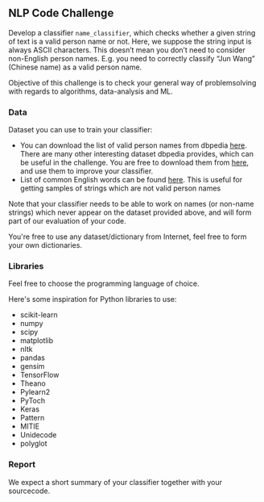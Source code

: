 ## NLP Code Challenge

Develop a classifier `name_classifier`, which checks whether a given string of text is
a valid person name or not. Here, we suppose the string input is always ASCII
characters. This doesn’t mean you don’t need to consider non-English person names.
E.g. you need to correctly classify “Jun Wang” (Chinese name) as a valid person name.

Objective of this challenge is to check your general way of problemsolving with regards to algorithms, data-analysis and ML.

### Data

Dataset you can use to train your classifier:

- You can download the list of valid person names from dbpedia [here](http://downloads.dbpedia.org/2015-04/core-i18n/en/persondata_en.nt.bz2). There are many other interesting dataset dbpedia provides, which can be useful in the challenge. You are free to download them from [here](http://wiki.dbpedia.org/Downloads2015-10#h10608-1), and use them to improve your classifier.
- List of common English words can be found [here](http://www.mieliestronk.com/wordlist.html). This is useful for getting samples of strings which are not valid person names

Note that your classifier needs to be able to work on names (or non-name strings)
which never appear on the dataset provided above, and will form part of our evaluation of your
code.

You're free to use any dataset/dictionary from Internet, feel free to form your own dictionaries.


### Libraries

Feel free to choose the programming language of choice.

Here's some inspiration for Python libraries to use:

- scikit-learn
- numpy
- scipy
- matplotlib
- nltk
- pandas
- gensim
- TensorFlow
- Theano
- Pylearn2
- PyToch
- Keras
- Pattern
- MITIE
- Unidecode
- polyglot


### Report

We expect a short summary of your classifier together with your sourcecode.
